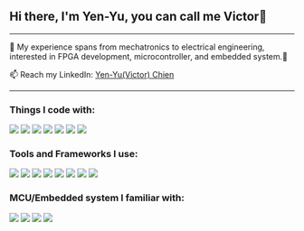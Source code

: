 ## Hi there, I'm Yen-Yu, you can call me Victor👋
-----------------------------------------------------------------------------------------------
 🔭 My experience spans from mechatronics to electrical engineering, interested in FPGA development, microcontroller, and embedded system.🦉
 
 📫 Reach my LinkedIn: [Yen-Yu(Victor) Chien](https://www.linkedin.com/in/yen-yu-victor-chien-ab16b1235/)

 -----------------------------------------------------------------------------------------------
### Things I code with:
![](https://img.shields.io/badge/C-00599C?logo=c&logoColor=white)
![](https://img.shields.io/badge/C%2B%2B-00599C?logo=c%2B%2B&logoColor=white)
![](https://img.shields.io/badge/Python-FFD43B?logo=python&logoColor=blue)
![](https://img.shields.io/badge/MATLAB-0076A8?logo=mathworks&logoColor=white)
![](https://img.shields.io/badge/Simulink-4DB6AC?logo=mathworks&logoColor=white)
![](https://img.shields.io/badge/PLC-808080?logo=siemens&logoColor=white)
![](https://img.shields.io/badge/Verilog-red?logo=v&logoColor=white)

### Tools and Frameworks I use:
![](https://img.shields.io/badge/Altium-A5915F?logo=altium%20designer&logoColor=white)
![](https://img.shields.io/badge/SolidWorks-005386?logo=dassaultsystemes&logoColor=white)
![](https://img.shields.io/badge/-Vitis%20HLS-red)
![](https://img.shields.io/badge/-Vivado-%23B7950B%20)
![](https://img.shields.io/badge/Quartus-1976D2?logo=intel&logoColor=white)
![](https://img.shields.io/badge/-ZephyrRTOS-%231976D2%20)
![](https://img.shields.io/badge/-FreeRTOS-yellow)
![](https://img.shields.io/badge/Arduino_IDE-00979D?logo=arduino&logoColor=white)


### MCU/Embedded system I familiar with:
![](https://img.shields.io/badge/-Xilinx%20Zynq%20--%20Zedboard-%23990000%20)
![](https://img.shields.io/badge/Arduino-00979D?logo=Arduino&logoColor=white)
![](https://img.shields.io/badge/Raspberry%20Pi-A22846?logo=Raspberry%20Pi&logoColor=white)
![](https://img.shields.io/badge/-BeagleBone%20Black-%23283747)


<!--
**VictorChienyyc/VictorChienyyc** is a ✨ _special_ ✨ repository because its `README.md` (this file) appears on your GitHub profile.

Here are some ideas to get you started:

- 🔭 I’m currently working on ...
- 🌱 I’m currently learning ...
- 👯 I’m looking to collaborate on ...
- 🤔 I’m looking for help with ...
- 💬 Ask me about ...
- 📫 How to reach me: ...
- 😄 Pronouns: ...
- ⚡ Fun fact: ...
-->
